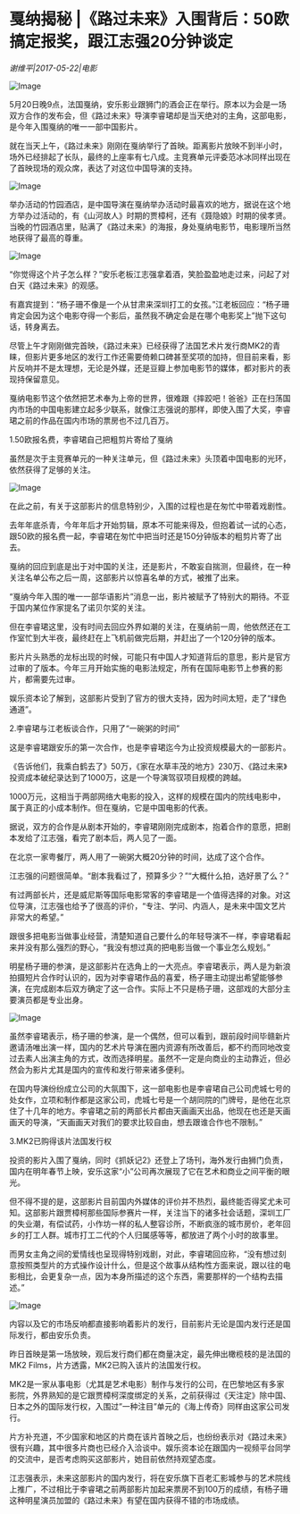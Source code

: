 # 戛纳揭秘 |《路过未来》入围背后：50欧搞定报奖，跟江志强20分钟谈定

*谢维平|2017-05-22|电影*

![Image](http://p1.pstatp.com/large/28870002716622b44879)

5月20日晚9点，法国戛纳，安乐影业跟狮门的酒会正在举行。原本以为会是一场双方合作的发布会，但《路过未来》导演李睿珺却是当天绝对的主角，这部电影，是今年入围戛纳的唯一一部中国影片。

就在当天上午，《路过未来》刚刚在戛纳举行了首映。距离影片放映不到半小时，场外已经排起了长队，最终的上座率有七八成。主竞赛单元评委范冰冰同样出现在了首映现场的观众席，表达了对这位中国导演的支持。

![Image](http://p3.pstatp.com/large/21390001c3138a20d057)

举办活动的竹园酒店，是中国导演在戛纳举办活动时最喜欢的地方，据说在这个地方举办过活动的，有《山河故人》时期的贾樟柯，还有《聂隐娘》时期的侯孝贤。当晚的竹园酒店里，贴满了《路过未来》的海报，身处戛纳电影节，电影理所当然地获得了最高的尊重。

![Image](http://p3.pstatp.com/large/22c60003b551dfc38a9c)

“你觉得这个片子怎么样？”安乐老板江志强拿着酒，笑脸盈盈地走过来，问起了对白天《路过未来》的观感。

有嘉宾提到：“杨子珊不像是一个从甘肃来深圳打工的女孩。”江老板回应：“杨子珊肯定会因为这个电影夺得一个影后，虽然我不确定会是在哪个电影奖上”抛下这句话，转身离去。

尽管上午才刚刚做完首映，《路过未来》已经获得了法国艺术片发行商MK2的青睐，但影片更多地区的发行工作还需要倚赖口碑甚至奖项的加持，但目前来看，影片反响并不是太理想，无论是外媒，还是豆瓣上参加电影节的媒体，都对影片的表现持保留意见。

戛纳电影节这个依然把艺术奉为上帝的世界，很难跟《摔跤吧！爸爸》正在扫荡国内市场的中国电影建立起多少联系，就像江志强说的那样，即使入围了大奖，李睿珺之前的作品在国内市场的票房也不过几百万。

1.50欧报名费，李睿珺自己把粗剪片寄给了戛纳

虽然是次于主竞赛单元的一种关注单元，但《路过未来》头顶着中国电影的光环，依然获得了足够的关注。

![Image](http://p9.pstatp.com/large/22c80001c80e950a0b1d)

在此之前，有关于这部影片的信息特别少，入围的过程也是在匆忙中带着戏剧性。

去年年底杀青，今年年后才开始剪辑，原本不可能来得及，但抱着试一试的心态，跟50欧的报名费一起，李睿珺在匆忙中把当时还是150分钟版本的粗剪片寄了出去。

戛纳的回应到底是出于对中国的关注，还是影片，不敢妄自揣测，但最终，在一种关注名单公布之后一周，这部影片以惊喜名单的方式，被推了出来。

“戛纳今年入围的唯一一部华语影片”消息一出，影片被赋予了特别大的期待。不亚于国内某位作家提名了诺贝尔奖的关注。

但在李睿珺这里，没有时间去回应外界如潮的关注，在戛纳前一周，他依然还在工作室忙到大半夜，最终赶在上飞机前做完后期，并赶出了一个120分钟的版本。

影片片头熟悉的龙标出现的时候，可能只有中国人才知道背后的意思，影片是官方过审的了版本。今年三月开始实施的电影法规定，所有在国际电影节上参赛的影片，都需要先过审。

娱乐资本论了解到，这部影片受到了官方的很大支持，因为时间太短，走了“绿色通道”。

2.李睿珺与江老板谈合作，只用了“一碗粥的时间”

这是李睿珺跟安乐的第一次合作，也是李睿珺迄今为止投资规模最大的一部影片。

《告诉他们，我乘白鹤去了》50万，《家在水草丰茂的地方》230万、《路过未来》投资成本破纪录达到了1000万，这是一个导演驾驭项目规模的跨越。

1000万元，这相当于两部网络大电影的投入，这样的规模在国内的院线电影中，属于真正的小成本制作。但在戛纳，它是中国电影的代表。

据说，双方的合作是从剧本开始的，李睿珺刚刚完成剧本，抱着合作的意愿，把剧本发给了江志强，看完了剧本后，两人见了一面。

在北京一家粤餐厅，两人用了一碗粥大概20分钟的时间，达成了这个合作。

江志强的问题很简单。“剧本我看过了，预算多少？”“大概什么拍，选好景了么？”

有过两部长片，还是威尼斯等国际电影常客的李睿珺是一个值得选择的对象。对这位导演，江志强也给予了很高的评价，“专注、学问、内涵人，是未来中国文艺片非常大的希望。”

跟很多把电影当做事业经营，清楚知道自己要什么的年轻导演不一样，李睿珺看起来并没有那么强烈的野心，“我没有想过真的把电影当做一个事业怎么规划。”

明星杨子珊的参演，是这部影片在选角上的一大亮点。李睿珺表示，两人是为新浪拍摄短片合作时认识的，因为对李睿珺作品的喜爱，杨子珊主动提出希望能够参演，在完成剧本后双方确定了这一合作。实际上不只是杨子珊，这部戏的大部分主要演员都是专业出身。

![Image](http://p3.pstatp.com/large/22c60003b5501ba67aaf)

虽然李睿珺表示，杨子珊的参演，是一个偶然，但可以看到，跟前段时间毕赣新片邀请汤唯出演一样，国内的艺术片导演在圈内资源有所改善后，都不约而同地改变过去素人出演主角的方式，改而选择明星。虽然不一定是向商业的主动靠近，但必然会为影片尤其是国内的宣传和发行带来诸多便利。

在国内导演纷纷成立公司的大氛围下，这一部电影也是李睿珺自己公司虎城七号的处女作，立项和制作都是这家公司，虎城七号是一个胡同院的门牌号，是他在北京住了十几年的地方。李睿珺之前的两部长片都由天画画天出品，他现在也还是天画画天的导演，“天画画天对我们的要求比较自由，想去跟谁合作也不限制。”

3.MK2已购得该片法国发行权

投资的影片入围了戛纳，同时《抓妖记2》还登上了场刊，海外发行由狮门负责，国内在明年春节上映，安乐这家“小”公司再次展现了它在艺术和商业之间平衡的眼光。

但不得不提的是，这部影片目前国内外媒体的评价并不热烈，最终能否得奖尤未可知。这部影片跟贾樟柯那些国际参赛片一样，关注当下的诸多社会话题，深圳工厂的失业潮，有偿试药，小作坊一样的私人整容诊所，不断疯涨的城市房价，老年回乡的打工人群。城市打工二代的个人归属感等等，都放进了两个小时的故事里。

而男女主角之间的爱情线也呈现得特别戏剧，对此，李睿珺回应称，“没有想过刻意按照类型片的方式操作设计什么，但是这个故事从结构性方面来说，跟以往的电影相比，会更复杂一点，因为本身所描述的这个东西，需要那样的一个结构去描述。”

![Image](http://static.ylzbl.com/uploads/ueditor/php/upload/image/20170615/1497504237922067.jpeg)

内容以及它的市场反响都直接影响着影片的发行，目前影片无论是国内发行还是国际发行，都由安乐负责。

昨日首映是第一场放映，观后发行商们都在商量决定，最先伸出橄榄枝的是法国的MK2 Films，片方透露，MK2已购入该片的法国发行权。

MK2是一家从事电影（尤其是艺术电影）制作与发行的公司，在巴黎地区有多家影院，外界熟知的是它跟贾樟柯深度绑定的关系，之前获得过《天注定》除中国、日本之外的国际发行权，入围过”一种注目”单元的《海上传奇》同样由这家公司发行。

片方补充道，不少国家和地区的片商在该片首映之后，也纷纷表示对《路过未来》很有兴趣，其中很多片商也已经介入洽谈中。娱乐资本论在跟国内一视频平台同学的交流中，是否考虑购买这部影片，她目前依然持观望态度。

江志强表示，未来这部影片的国内发行，将在安乐旗下百老汇影城参与的艺术院线上推广，不过相比于李睿珺之前两部影片加起来票房不到100万的成绩，有杨子珊这种明星演员加盟的《路过未来》有望在国内获得不错的市场成绩。

